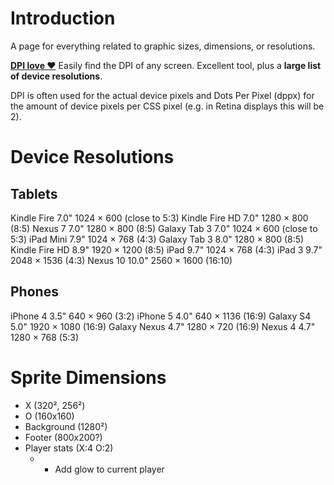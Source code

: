 # Introduction #

A page for everything related to graphic sizes, dimensions, or resolutions.

**[DPI love ♥](http://dpi.lv/)** Easily find the DPI of any screen. Excellent tool, plus a **large list of device resolutions**.

DPI is often used for the actual device pixels and Dots Per Pixel (dppx) for the amount of device pixels per CSS pixel (e.g. in Retina displays this will be 2).

# Device Resolutions #

## Tablets ##

Kindle Fire	 7.0"	1024 ×  600 (close to 5:3)
Kindle Fire HD	 7.0"	1280 ×  800 (8:5)
Nexus 7		 7.0"	1280 ×  800 (8:5)
Galaxy Tab 3	 7.0"	1024 ×  600 (close to 5:3)
iPad Mini	 7.9"	1024 ×  768 (4:3)
Galaxy Tab 3	 8.0"	1280 ×  800 (8:5)
Kindle Fire HD	 8.9"	1920 × 1200 (8:5)
iPad 		 9.7"	1024 ×  768 (4:3)
iPad 3 		 9.7"	2048 × 1536 (4:3)
Nexus 10	10.0"	2560 × 1600 (16:10)


## Phones ##

iPhone 4	 3.5"	 640 ×  960 (3:2)
iPhone 5	 4.0"	 640 × 1136 (16:9)
Galaxy S4	 5.0"	1920 × 1080 (16:9)
Galaxy Nexus	 4.7"	1280 ×  720 (16:9)
Nexus 4		 4.7"	1280 ×  768 (5:3)


# Sprite Dimensions #
  * X  (320², 256²)
  * O  (160x160)
  * Background (1280²)
  * Footer (800x200?)
  * Player stats (X:4  O:2)
    * - Add glow to current player